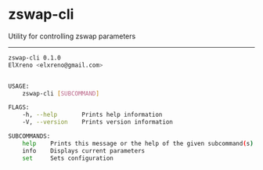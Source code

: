 # zswap-cli
Utility for controlling zswap parameters

---

```bash
zswap-cli 0.1.0
ElXreno <elxreno@gmail.com>


USAGE:
    zswap-cli [SUBCOMMAND]

FLAGS:
    -h, --help       Prints help information
    -V, --version    Prints version information

SUBCOMMANDS:
    help    Prints this message or the help of the given subcommand(s)
    info    Displays current parameters
    set     Sets configuration
```